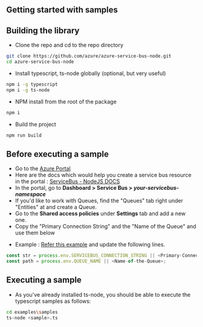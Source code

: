 ## Getting started with samples ##

## Building the library
- Clone the repo and cd to the repo directory
```bash
git clone https://github.com/azure/azure-service-bus-node.git
cd azure-service-bus-node
```
- Install typescript, ts-node globally (optional, but very useful)
```bash
npm i -g typescript
npm i -g ts-node
```
- NPM install from the root of the package
```bash
npm i
```
- Build the project
```bash
npm run build
```

## Before executing a sample
- Go to the [Azure Portal](https://portal.azure.com)
- Here are the docs which would help you create a service bus resource in the portal : [ServiceBus - NodeJS DOCS](https://docs.microsoft.com/en-us/azure/service-bus-messaging/service-bus-nodejs-how-to-use-queues)
- In the portal, go to **Dashboard > Service Bus > _your-servicebus-namespace_**
- If you'd like to work with Queues, find the "Queues" tab right under "Entities" at <your-servicebus-namespace> and create a Queue.
- Go to the **Shared access policies** under **Settings** tab and add a new one. 
- Copy the "Primary Connection String" and the "Name of the Queue" and use them below
* Example : [Refer this example](https://github.com/Azure/azure-service-bus-node/blob/99b6bff5566f3f8499c8f38a97c7e9f37471cc55/examples/samples/queuesGettingStarted.ts#L14) and update the following lines.
```typescript
const str = process.env.SERVICEBUS_CONNECTION_STRING || <Primary-Connection-String>;
const path = process.env.QUEUE_NAME || <Name-of-the-Queue>;
```

## Executing a sample
- As you've already installed ts-node, you should be able to execute the typescript samples as follows:
```bash
cd examples\samples
ts-node <sample>.ts
```
